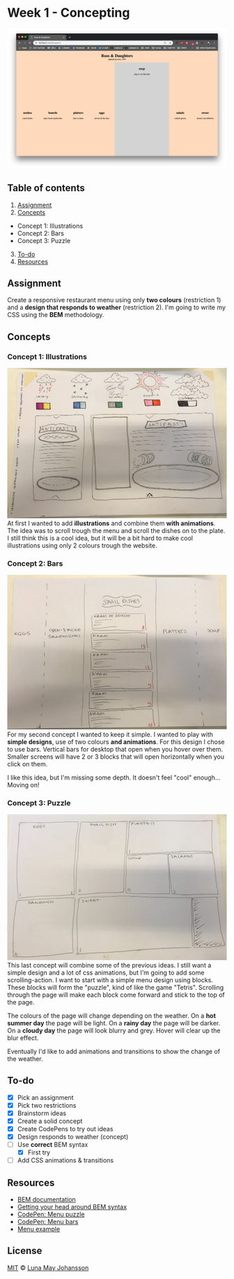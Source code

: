 # Week 1 - Concepting

![Restaurant menu](/src/img/website.png)

## Table of contents
1. [Assignment](#Assignment)
2. [Concepts](#Concepts)
  - Concept 1: Illustrations
  - Concept 2: Bars
  - Concept 3: Puzzle 
3. [To-do](#To-do)
4. [Resources](#Resources)

## Assignment
Create a responsive restaurant menu using only **two colours** (restriction 1) and a **design that responds to weather** (restriction 2). I'm going to write my CSS using the **BEM** methodology.  

## Concepts
### Concept 1: Illustrations
![Illustrations concept](/src/img/concept-illustrations.png)   
At first I wanted to add **illustrations** and combine them **with animations**. The idea was to scroll trough the menu and scroll the dishes on to the plate. I still think this is a cool idea, but it will be a bit hard to make cool illustrations using only 2 colours trough the website.

### Concept 2: Bars
![Bars concept](/src/img/concept-bars.png)   
For my second concept I wanted to keep it simple. I wanted to play with **simple designs**, use of two colours **and animations**. For this design I chose to use bars. Vertical bars for desktop that open when you hover over them. Smaller screens will have 2 or 3 blocks that will open horizontally when you click on them.

I like this idea, but I'm missing some depth. It doesn't feel "cool" enough... Moving on!

### Concept 3: Puzzle
![Puzzle concept](/src/img/concept-puzzle.png)   
This last concept will combine some of the previous ideas. I still want a simple design and a lot of css animations, but I'm going to add some scrolling-action. I want to start with a simple menu design using blocks. These blocks will form the "puzzle", kind of like the game "Tetris". Scrolling through the page will make each block come forward and stick to the top of the page.

The colours of the page will change depending on the weather. On a **hot summer day** the page will be light. On a **rainy day** the page will be darker. On a **cloudy day** the page will look blurry and grey. Hover will clear up the blur effect.

Eventually I'd like to add animations and transitions to show the change of the weather.

## To-do
- [x] Pick an assignment   
- [x] Pick two restrictions   
- [x] Brainstorm ideas   
- [x] Create a solid concept   
- [x] Create CodePens to try out ideas   
- [x] Design responds to weather (concept)   
- [ ] Use **correct** BEM syntax   
  - [x] First try   
- [ ] Add CSS animations & transitions   

## Resources
- [BEM documentation](http://getbem.com/)   
- [Getting your head around BEM syntax](https://csswizardry.com/2013/01/mindbemding-getting-your-head-round-bem-syntax/)   
- [CodePen: Menu puzzle](https://codepen.io/maybuzz/pen/rPJBBV)   
- [CodePen: Menu bars](https://codepen.io/maybuzz/pen/mvMvNE)   
- [Menu example](https://ambiance.vagebond.nl/html/template/grill/)   

## License
[MIT](LICENSE) © [Luna May Johansson](https://github.com/maybuzz)
